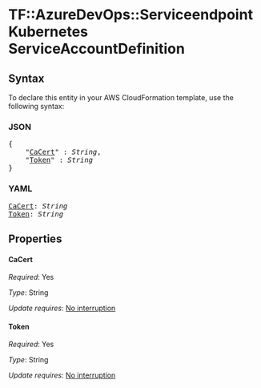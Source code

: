 # TF::AzureDevOps::ServiceendpointKubernetes ServiceAccountDefinition

## Syntax

To declare this entity in your AWS CloudFormation template, use the following syntax:

### JSON

<pre>
{
    "<a href="#cacert" title="CaCert">CaCert</a>" : <i>String</i>,
    "<a href="#token" title="Token">Token</a>" : <i>String</i>
}
</pre>

### YAML

<pre>
<a href="#cacert" title="CaCert">CaCert</a>: <i>String</i>
<a href="#token" title="Token">Token</a>: <i>String</i>
</pre>

## Properties

#### CaCert

_Required_: Yes

_Type_: String

_Update requires_: [No interruption](https://docs.aws.amazon.com/AWSCloudFormation/latest/UserGuide/using-cfn-updating-stacks-update-behaviors.html#update-no-interrupt)

#### Token

_Required_: Yes

_Type_: String

_Update requires_: [No interruption](https://docs.aws.amazon.com/AWSCloudFormation/latest/UserGuide/using-cfn-updating-stacks-update-behaviors.html#update-no-interrupt)

